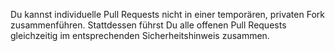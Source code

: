 Du kannst individuelle Pull Requests nicht in einer temporären, privaten Fork zusammenführen. Stattdessen führst Du alle offenen Pull Requests gleichzeitig im entsprechenden Sicherheitshinweis zusammen.
